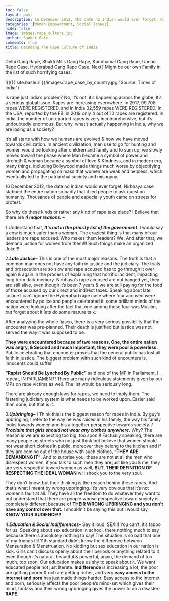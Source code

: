 ```yaml
---
toc: false
layout: post
description: 16 December 2012, the date no Indian would ever forget, Nirbhaya case stabbed the entire nation so badly that it led people to ask question
categories: [Women Empowerment, Social Issues]
hide: false
image: images/rape_culture.jpg
author: Sanket Gote
comments: true
title: Decoding The Rape Culture of India
---
```



Delhi Gang Rape, Shakti Mills Gang Rape, Kandhamal Gang Rape, Unnao Rape Case, Hyderabad Gang Rape Case. Next? Might be our own Family in the list of such horrifying cases.

![]({{ site.baseurl }}/images/rape_case_by_country.jpg "Source: Times of India")

Is rape just India’s problem? No, it’s not, it’s happening across the globe, It’s a serious global issue. Rapes are increasing everywhere. In 2017, 99,708 rapes WERE REGISTERED, and in India 32,559 rapes WERE REGISTERED. In the USA, reported by the FBI in 2019 only 4 out of 10 rapes are registered. In India, the number of unreported rapes is very incomprehensive, but it’s undoubtedly enormous. But why, what’s actually happening in India, why we are losing as a society? 

It’s all starts with how we humans are evolved & how we have moved towards civilization. In ancient civilization, men use to go for hunting and women would be looking after children and family and to sum up, we slowly moved toward the phase where Man became a symbol of power and strength & woman became a symbol of love & Kindness, and in modern era, many things, including Bollywood made things much worse by objectifying women and propagating on mass that women are weak and helpless, which eventually led to the patriarchal society and misogyny.

16 December 2012, the date no Indian would ever forget, Nirbhaya case stabbed the entire nation so badly that it led people to ask question humanity. Thousands of people and especially youth came on streets for protest.

So why do these kinds or rather any kind of rape take place? I Believe that there are ***4 major reasons: –***

1.Understand that, ***It’s not in the priority list of the government***. I would say a cow is much safer than a woman. The craziest thing is that many of our leaders are rape accused. Who makes them leaders? We. And after that, we demand justice for women from them!!! Such things make an organized Joke!!!

2.***Late Justice–*** This is one of the most major reasons. The truth is that a common man does not have any faith in justice and the judiciary. The trials and prosecution are so slow and rape accused has to go through it over again & again in the process of explaining that horrific incident, impacting long term dark memory. Nirbhaya’s rape accused are not hanged yet, they are still alive, even though it’s been 7 years & we are still paying for the food of those accused by our direct and indirect taxes.
Speaking about late justice I can’t ignore the Hyderabad rape case where four accused were encountered by police and people celebrated it, some brilliant minds of the nation were looking after the fact that one among those four was Muslim, but forget about it lets do some mature talk.

After analyzing the whole fiasco, there is a very serious possibility that the encounter was pre-planned. Their death is justified but justice was not served the way it was supposed to be.

**They were encountered because of two reasons. One, the entire nation was angry, & Second and much important, they were poor & powerless.** Public celebrating that encounter proves that the general public has lost all faith in justice. The biggest problem with such kind of encounters is, innocents could suffer.

**“Rapist Should Be Lynched By Public”** said one of the MP in Parliament, I repeat, IN PARLIAMENT! There are many ridiculous statements given by our MPs on rape victims as well. The list would be seriously long.

There are already enough laws for rapes, we need to imply them. The fastening judiciary system is what needs to be worked upon. Easier said than done, but that is it.

3.***Upbringing–*** I Think this is the biggest reason for rapes in India. By guy’s upbringing, I refer to the way he was raised in his family, the way his family looks towards women and his altogether perspective towards society. ***I Proclaim that girls should not wear any clothes anywhere.*** Why? The reason is we are expecting too big, too soon!!! Factually speaking, there are many people on streets who not just think but believe that women should not wear short clothes in public, moreover they belong to the kitchen and if they are coming out of the house with such clothes, **“THEY ARE DEMANDING IT”**. And to surprise you, these are not at all the men who disrespect women, if you talk to such men they are just like you & me, they are very respectful toward women as well, **BUT, THEIR DEFINITION OF RESPECTING THE IDEAL WOMAN** will shock you to the very soul. 

They don’t know, but their thinking is the reason behind these rapes. And that’s what I meant by wrong upbringing. It’s very obvious that it’s not women’s fault at all. They have all the freedom to do whatever they want to but understand that there are people whose perspective toward society is completely different because of **THEIR WRONG UPBRINGING and you don’t have any control over that.** I shouldn’t be saying this but I would say, **KNOW YOUR AUDIENCE!!!**

4.***Education & Social Indifferences–*** Say it loud, SEX!!! You can’t, it’s taboo for us. Speaking about sex education in school, there nothing much to say because there is absolutely nothing to say! The situation is so bad that one of my friends till 11th standard didn’t know the difference between Mensuration & Menstruation. No kidding but sex education in our nation is sick. Girls can’t discuss openly about their periods or anything related to it even though it’s natural, beautiful & powerful, again, the demand of too much, too soon. Our education makes us shy to speak about it. We want educated people not just literate.
**Indifference** is increasing a lot, the poor are getting poorer & rich are getting richer, and very **easy access to the internet and porn** has just made things harder. Easy access to the internet and porn, seriously affects the poor people’s mind-set which gives their mind, fantasy and their wrong upbringing gives the power to do a disaster; **RAPE.**

